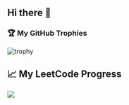 ## Hi there 👋

### 🏆 My GitHub Trophies

![trophy](https://github-profile-trophy.vercel.app/?username=Nav-iq&theme=onedark)

## 📈 My LeetCode Progress

![](https://leetcard.jacoblin.cool/NaveedIqbal?ext=heatmap)
